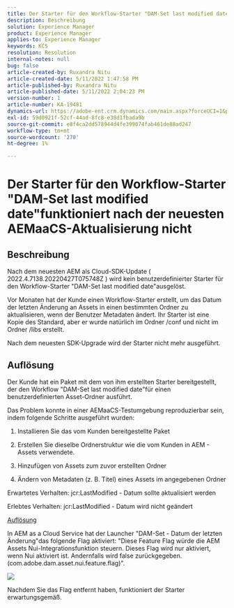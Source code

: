 ```yaml
---
title: Der Starter für den Workflow-Starter "DAM-Set last modified date"funktioniert nach der neuesten AEMaaCS-Aktualisierung nicht
description: Beschreibung
solution: Experience Manager
product: Experience Manager
applies-to: Experience Manager
keywords: KCS
resolution: Resolution
internal-notes: null
bug: false
article-created-by: Ruxandra Nitu
article-created-date: 5/11/2022 1:47:58 PM
article-published-by: Ruxandra Nitu
article-published-date: 5/11/2022 2:04:23 PM
version-number: 1
article-number: KA-19481
dynamics-url: https://adobe-ent.crm.dynamics.com/main.aspx?forceUCI=1&pagetype=entityrecord&etn=knowledgearticle&id=b0baf6f2-30d1-ec11-a7b5-00224809ccc2
exl-id: 59d0921f-52cf-44ad-8fc8-e38d1fbada9b
source-git-commit: e8f4ca2dd578944d4fe399074fab461de88ad247
workflow-type: tm+mt
source-wordcount: '270'
ht-degree: 1%

---
```


# Der Starter für den Workflow-Starter &quot;DAM-Set last modified date&quot;funktioniert nach der neuesten AEMaaCS-Aktualisierung nicht

## Beschreibung


Nach dem neuesten AEM als Cloud-SDK-Update ( 2022.4.7138.20220427T075748Z ) wird kein benutzerdefinierter Starter für den Workflow-Starter &quot;DAM-Set last modified date&quot;ausgelöst.

Vor Monaten hat der Kunde einen Workflow-Starter erstellt, um das Datum der letzten Änderung an Assets in einen bestimmten Ordner zu aktualisieren, wenn der Benutzer Metadaten ändert.
Ihr Starter ist eine Kopie des Standard, aber er wurde natürlich im Ordner /conf und nicht im Ordner /libs erstellt.

Nach dem neuesten SDK-Upgrade wird der Starter nicht mehr ausgeführt.


## Auflösung


Der Kunde hat ein Paket mit dem von ihm erstellten Starter bereitgestellt, der den Workflow &quot;DAM-Set last modified date&quot;für einen benutzerdefinierten Asset-Ordner ausführt.

Das Problem konnte in einer AEMaaCS-Testumgebung reproduzierbar sein, indem folgende Schritte ausgeführt wurden:

1. Installieren Sie das vom Kunden bereitgestellte Paket

2. Erstellen Sie dieselbe Ordnerstruktur wie die vom Kunden in AEM - Assets verwendete.

3. Hinzufügen von Assets zum zuvor erstellten Ordner

4. Ändern von Metadaten (z. B. Titel) eines Assets im angegebenen Ordner

Erwartetes Verhalten: jcr:LastModified - Datum sollte aktualisiert werden

Erlebtes Verhalten: jcr:LastModified - Datum wird nicht geändert



<u>Auflösung</u>

In AEM as a Cloud Service hat der Launcher &quot;DAM-Set - Datum der letzten Änderung&quot;das folgende Flag aktiviert: &quot;Diese Feature Flag würde die AEM Assets Nui-Integrationsfunktion steuern. Dieses Flag wird nur aktiviert, wenn Nui aktiviert ist. Andernfalls wird false zurückgegeben. (com.adobe.dam.asset.nui.feature.flag)&quot;.

![](assets/f0aaf60a-33d1-ec11-a7b5-00224809ccc2.png)

Nachdem Sie das Flag entfernt haben, funktioniert der Starter erwartungsgemäß.
